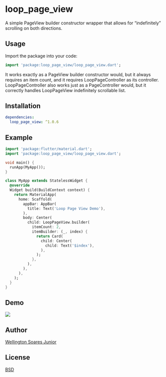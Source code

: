# loop_page_view

A simple PageView builder constructor wrapper that allows for “indefinitely” scrolling on both directions. 

## Usage

Import the package into your code:

```dart
import 'package:loop_page_view/loop_page_view.dart';
```

It works exactly as a PageView builder constructor would, but it always requires an item count, and it requires LoopPageController as its controller. LoopPageController also works just as a PageController would, but it correctly handles LoopPageView indefinitely scrollable list.

## Installation

```yaml
dependencies:
  loop_page_view: ^1.0.6
```

## Example

```dart
import 'package:flutter/material.dart';
import 'package:loop_page_view/loop_page_view.dart';

void main() {
  runApp(MyApp());
}

class MyApp extends StatelessWidget {
  @override
  Widget build(BuildContext context) {
    return MaterialApp(
      home: Scaffold(
        appBar: AppBar(
          title: Text('Loop Page View Demo'),
        ),
        body: Center(
          child: LoopPageView.builder(
            itemCount: 2,
            itemBuilder: (_, index) {
              return Card(
                child: Center(
                  child: Text('$index'),
                ),
              );
            },
          ),
        ),
      ),
    );
  }
}
```
## Demo

![](https://media1.giphy.com/media/f8hh4SYeyc7fDcMN77/giphy.gif)

## Author

[Wellington Soares Junior](https://github.com/wjuniorgit)

## License

[BSD](https://opensource.org/licenses/BSD-3-Clause)